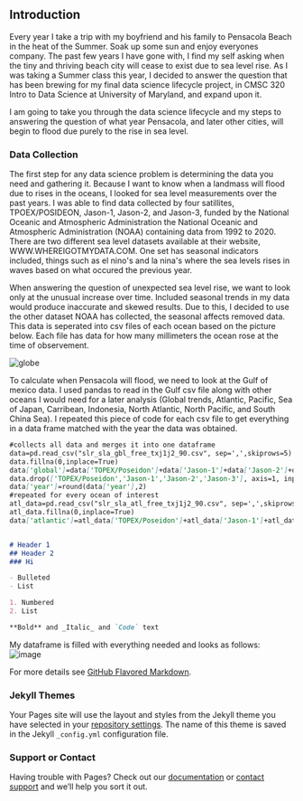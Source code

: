 ## Introduction

  Every year I take a trip with my boyfriend and his family to Pensacola Beach in the heat of the Summer. Soak up some sun and enjoy everyones company. The past few years I have gone with, I find my self asking when the tiny and thriving beach city will cease to exist due to sea level rise. As I was taking a Summer class this year, I decided to answer the question that has been brewing for my final data science lifecycle project, in CMSC 320 Intro to Data Science at University of Maryland, and expand upon it. 

  I am going to take you through the data science lifecycle and my steps to answering the question of what year Pensacola, and later other cities, will begin to flood due purely to the rise in sea level.

### Data Collection

  The first step for any data science problem is determining the data you need and gathering it. Because I want to know when a landmass will flood due to rises in the oceans, I looked for sea level measurements over the past years. I was able to find data collected by four satillites, TPOEX/POSIDEON, Jason-1, Jason-2, and Jason-3, funded by the National Oceanic and Atmospheric Administration the National Oceanic and Atmospheric Administration (NOAA) containing data from 1992 to 2020. There are two different sea level datasets available at their website, WWW.WHEREIGOTMYDATA.COM. One set has seasonal indicators included, things such as el nino's and la nina's where the sea levels rises in waves based on what occured the previous year.
  
  When answering the question of unexpected sea level rise, we want to look only at the unusual increase over time. Included seasonal trends in my data would produce inaccurate and skewed results. Due to this, I decided to use the other dataset NOAA has collected, the seasonal affects removed data. This data is seperated into csv files of each ocean based on the picture below. Each file has data for how many millimeters the ocean rose at the time of observement. 

![globe](https://user-images.githubusercontent.com/66328517/88014096-13b5de00-caec-11ea-8ce0-b342623ddbee.png)

To calculate when Pensacola will flood, we need to look at the Gulf of mexico data. I used pandas to read in the Gulf csv file along with other oceans I would need for a later analysis (Global trends, Atlantic, Pacific, Sea of Japan, Carribean, Indonesia, North Atlantic, North Pacific, and South China Sea). I repeated this piece of code for each csv file to get everything in a data frame matched with the year the data was obtained. 
```markdown
#collects all data and merges it into one dataframe
data=pd.read_csv("slr_sla_gbl_free_txj1j2_90.csv", sep=',',skiprows=5)
data.fillna(0,inplace=True)
data['global']=data['TOPEX/Poseidon']+data['Jason-1']+data['Jason-2']+data['Jason-3']
data.drop(['TOPEX/Poseidon','Jason-1','Jason-2','Jason-3'], axis=1, inplace=True)
data['year']=round(data['year'],2)
#repeated for every ocean of interest
atl_data=pd.read_csv("slr_sla_atl_free_txj1j2_90.csv", sep=',',skiprows=5)
atl_data.fillna(0,inplace=True)
data['atlantic']=atl_data['TOPEX/Poseidon']+atl_data['Jason-1']+atl_data['Jason-2']+atl_data['Jason-3']


# Header 1
## Header 2
### Hi

- Bulleted
- List

1. Numbered
2. List

**Bold** and _Italic_ and `Code` text

```
My dataframe is filled with everything needed and looks as follows:
![image](https://user-images.githubusercontent.com/66328517/88014651-7491e600-caed-11ea-89d6-baf3462519bc.png)

For more details see [GitHub Flavored Markdown](https://guides.github.com/features/mastering-markdown/).

### Jekyll Themes

Your Pages site will use the layout and styles from the Jekyll theme you have selected in your [repository settings](https://github.com/kellydyer007/kellydyer007.github.io/settings). The name of this theme is saved in the Jekyll `_config.yml` configuration file.

### Support or Contact

Having trouble with Pages? Check out our [documentation](https://help.github.com/categories/github-pages-basics/) or [contact support](https://github.com/contact) and we’ll help you sort it out.
